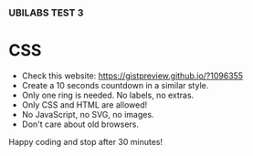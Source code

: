 ### UBILABS TEST 3 
# CSS

* Check this website: https://gistpreview.github.io/?1096355
* Create a 10 seconds countdown in a similar style.
* Only one ring is needed. No labels, no extras.
* Only CSS and HTML are allowed!
* No JavaScript, no SVG, no images.
* Don't care about old browsers.

Happy coding and stop after 30 minutes!
